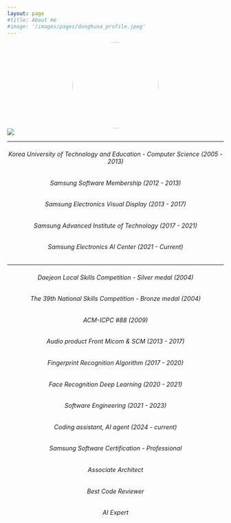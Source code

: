 ```yaml
---
layout: page
#title: About me
#image: '/images/pages/donghuna_profile.jpeg'
---
```

<img src="https://github.com/donghuna.png" align="center" height="200" width="200" style="display: block; margin: 0 auto;border-radius:50%">  
<img src="https://ghchart.rshah.org/donghuna" align="center">

---

###### <center>Korea University of Technology and Education - Computer Science (2005 - 2013)</center>
###### <center>Samsung Software Membership (2012 - 2013)</center>

###### <center>Samsung Electronics Visual Display (2013 - 2017)</center>
###### <center>Samsung Advanced Institute of Technology (2017 - 2021)</center>
###### <center>Samsung Electronics AI Center (2021 - Current)</center>

---


###### <center>Daejeon Local Skills Competition - Silver medal (2004) </center>
###### <center>The 39th National Skills Competition - Bronze medal (2004)</center>
###### <center>ACM-ICPC #88 (2009)</center>
###### <center>Audio product Front Micom & SCM (2013 - 2017)</center>
###### <center>Fingerprint Recognition Algorithm (2017 - 2020)</center>
###### <center>Face Recognition Deep Learning (2020 - 2021)</center>
###### <center>Software Engineering (2021 - 2023)</center>
###### <center>Coding assistant, AI agent (2024 - current)</center>
###### <center>Samsung Software Certification - Professional</center>
###### <center>Associate Architect</center>
###### <center>Best Code Reviewer</center>
###### <center>AI Expert</center>
